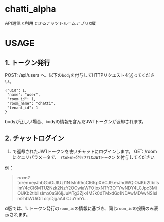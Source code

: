 # chatti_alpha
API通信で利用できるチャットルームアプリα版

# USAGE
## 1. トークン発行
POST: /api/users へ、以下の`body`を付与してHTTPリクエストを送ってください。

```
{"uid": 1,
 "name": "user",
 "room_id": 1,
 "room_name": "chatti",
 "tenant_id": 1
}
```

bodyが正しい場合、bodyの情報を含んだJWTトークンが返却されます。

## 2. チャットログイン
1. で返却されたJWTトークンを使いチャットにログインします。
GET: /room  にクエリパラメータで、 `?token=発行されたJWTトークン` を付与してください

例：
> room?token=eyJhbGciOiJIUzI1NiIsInR5cCI6IkpXVCJ9.eyJhdWQiOiJKb2tlbiIsImV4cCI6MTU2Nzk2NzY2OCwiaWF0IjoxNTY3OTYwNDY4LCJpc3MiOiJKb2tlbiIsImp0aSI6IjJuMTg3Zjk4M2k0dTMxdGo1NDAwMDAwNSIsIm5hbWUiOiLoqrDjgaAiLCJuYmYi...

α版では、1. トークン発行の`room_id`の情報に基づき、同じ`room_id`の投稿のみ表示されます。
